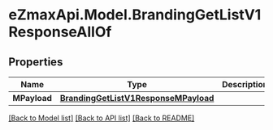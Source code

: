 
# eZmaxApi.Model.BrandingGetListV1ResponseAllOf

## Properties

Name | Type | Description | Notes
------------ | ------------- | ------------- | -------------
**MPayload** | [**BrandingGetListV1ResponseMPayload**](BrandingGetListV1ResponseMPayload.md) |  | 

[[Back to Model list]](../README.md#documentation-for-models)
[[Back to API list]](../README.md#documentation-for-api-endpoints)
[[Back to README]](../README.md)


